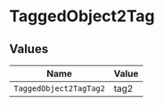 # TaggedObject2Tag


## Values

| Name                   | Value                  |
| ---------------------- | ---------------------- |
| `TaggedObject2TagTag2` | tag2                   |
